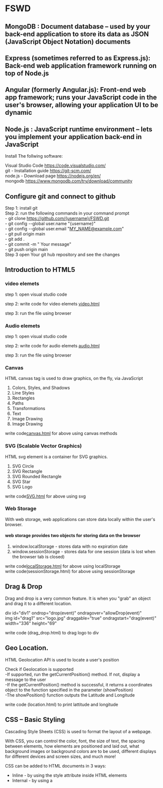 
# FSWD

## MongoDB : Document database – used by your back-end application to store its data as JSON (JavaScript Object Notation) documents
## Express (sometimes referred to as Express.js): Back-end web application framework running on top of Node.js
## Angular (formerly Angular.js): Front-end web app framework; runs your JavaScript code in the user's browser, allowing your application UI to be dynamic
## Node.js : JavaScript runtime environment – lets you implement your application back-end in JavaScript

Install The follwing software: <br/>

Visual Studio Code https://code.visualstudio.com/ <br>
git - Installation guide https://git-scm.com/ <br/>
node.js - Download page https://nodejs.org/en/ <br/>
mongodb https://www.mongodb.com/try/download/community <br/>

## Configure git and connect to github
Step 1: install git <br>
Step 2: run the following commands in your command prompt<br>
       - git clone https://github.com/{username}/FSWD.git <br>
       - git config --global user.name "{username}" <br>
       - git config --global user.email "MY_NAME@example.com" <br>
       - git pull origin main <br>
       - git add . <br>
       - git commit -m " Your message" <br>
       - git push origin main<br>
Step 3 open Your git hub repository and see the changes


## Introduction to HTML5 
### video elemets

step 1: open visual studio code <br> 

step 2: write code for video elemets  [video.html](https://github.com/nagarajuthandu/FSWD/blob/main/video.html) <br>

step 3: run the file using browser <br>

### Audio elemets

step 1: open visual studio code <br> 

step 2: write code for audio elemets  [audio.html](https://github.com/nagarajuthandu/FSWD/blob/main/audio.html) <br>

step 3: run the file using browser <br>

### Canvas

HTML canvas tag is used to draw graphics, on the fly, via JavaScript <br>
1. Colors, Styles, and Shadows
2. Line Styles
3. Rectangles
4. Paths
5. Transformations
6. Text
7. Image Drawing
8. Image Drawing

write code[canvas.html](https://github.com/nagarajuthandu/FSWD/blob/main/canvas.html) for above using canvas methods 

### SVG (Scalable Vector Graphics)

HTML svg element is a container for SVG graphics.
1. SVG Circle
2. SVG Rectangle
3. SVG Rounded Rectangle
4. SVG Star
5. SVG Logo

 write code[SVG.html](https://github.com/nagarajuthandu/FSWD/blob/main/SVG.html) for above using svg 
 
 ### Web Storage
 
 With web storage, web applications can store data locally within the user's browser.<br>
#### web storage provides two objects for storing data on the browser

1. window.localStorage - stores data with no expiration date
2. window.sessionStorage - stores data for one session (data is lost when the browser tab is closed)

write code[localStorage.html](https://github.com/nagarajuthandu/FSWD/blob/main/localStorage.html) for above using localStorage <br>
write code(sessionStorage.html) for above using sessionStorage

## Drag & Drop

Drag and drop is a very common feature. It is when you "grab" an object and drag it to a different location.

div id="div1" ondrop="drop(event)" ondragover="allowDrop(event)" <br>
img id="drag1" src="logo.jpg" draggable="true" ondragstart="drag(event)" width="336" height="69" <br>

write code (drag_drop.html) to drag logo to div <br>

## Geo Location.
HTML Geolocation API is used to locate a user's position <br>

Check if Geolocation is supported <br>
-If supported, run the getCurrentPosition() method. If not, display a message to the user <br>
-If the getCurrentPosition() method is successful, it returns a coordinates object to the function specified in the parameter (showPosition)<br>
-The showPosition() function outputs the Latitude and Longitude<br>

write code (location.html) to print lattitude and longitude <br>

## CSS – Basic Styling
 Cascading Style Sheets (CSS) is used to format the layout of a webpage. <br>
 
 With CSS, you can control the color, font, the size of text, the spacing between elements, how elements are positioned and laid out, what background images or background colors are to be used, different displays for different devices and screen sizes, and much more! <br>
 
 CSS can be added to HTML documents in 3 ways: <br>

* Inline - by using the style attribute inside HTML elements <br>
* Internal - by using a <style> element in the <head> section <br>
* External - by using a <link> element to link to an external CSS file <br>

create [styles.css]() to move a car / Progress bar <br>
       
## Bootstrap
       * Bootstrap is a free front-end framework for faster and easier web development
       * Bootstrap includes HTML and CSS based design templates for typography, forms, buttons, tables, navigation, modals, image carousels and many other, as well as optional JavaScript plugins
       * Bootstrap also gives you the ability to easily create responsive designs
       
## Downloading Bootstrap
       
       * download and host Bootstrap yourself, go to https://getbootstrap.com 

       


